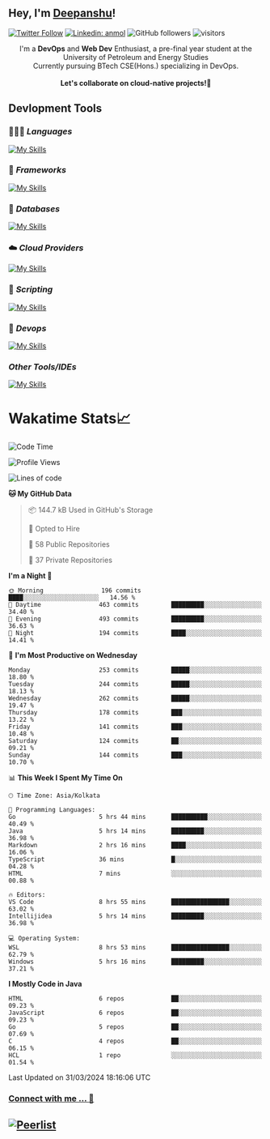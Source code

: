 ## Hey, I'm [Deepanshu](https://bio.link/deepanshgk)!

[![Twitter Follow](https://img.shields.io/twitter/follow/deepanshuurawat?label=Follow)](https://twitter.com/intent/follow?screen_name=deepanshuurawat)
[![Linkedin: anmol](https://img.shields.io/badge/-deepanshu-blue?style=flat-square&logo=Linkedin&logoColor=white&link=https://www.linkedin.com/in/deepanshu-rawat6/)](https://www.linkedin.com/in/deepanshu-rawat6/)
![GitHub followers](https://img.shields.io/github/followers/deepanshu-rawat6?label=Follow&style=social)
![visitors](https://visitor-badge.laobi.icu/badge?page_id=deepanshu-rawat6.deepanshu-rawat6)


<div align="center">
I'm a <b>DevOps</b> and <b>Web Dev</b> Enthusiast, a pre-final year student at the University of Petroleum and Energy Studies <br> Currently pursuing BTech CSE(Hons.) specializing in DevOps.
</div>

<br>

<div align="center">
 <b>Let's collaborate on cloud-native projects!🚀</b>
</div>

## **Devlopment Tools**

### 🧑🏻‍💻 *Languages*
[![My Skills](https://skillicons.dev/icons?i=go,java,py,js,ts,html,css&theme=dark)](https://skillicons.dev)

### 🔎 *Frameworks*
[![My Skills](https://skillicons.dev/icons?i=nodejs,express&theme=dark)](https://skillicons.dev)

### 🛅 *Databases*
[![My Skills](https://skillicons.dev/icons?i=mysql,mongodb,postgres,prisma&theme=dark)](https://skillicons.dev)

### ☁️ *Cloud Providers*
[![My Skills](https://skillicons.dev/icons?i=aws,netlify&theme=dark)](https://skillicons.dev)

### 📜 *Scripting*
[![My Skills](https://skillicons.dev/icons?i=bash&theme=dark)](https://skillicons.dev)

### 👀 *Devops*
[![My Skills](https://skillicons.dev/icons?i=docker,kubernetes,githubactions,jenkins,grafana,prometheus&theme=dark)](https://skillicons.dev)

### *Other Tools/IDEs*
[![My Skills](https://skillicons.dev/icons?i=git,github,vscode,idea,maven&theme=dark)](https://skillicons.dev)

# Wakatime Stats📈

<!--START_SECTION:waka-->
![Code Time](http://img.shields.io/badge/Code%20Time-257%20hrs%2032%20mins-blue)

![Profile Views](http://img.shields.io/badge/Profile%20Views-0-blue)

![Lines of code](https://img.shields.io/badge/From%20Hello%20World%20I%27ve%20Written-605.2%20thousand%20lines%20of%20code-blue)

**🐱 My GitHub Data** 

> 📦 144.7 kB Used in GitHub's Storage 
 > 
> 💼 Opted to Hire
 > 
> 📜 58 Public Repositories 
 > 
> 🔑 37 Private Repositories 
 > 
**I'm a Night 🦉** 

```text
🌞 Morning                196 commits         ████░░░░░░░░░░░░░░░░░░░░░   14.56 % 
🌆 Daytime                463 commits         █████████░░░░░░░░░░░░░░░░   34.40 % 
🌃 Evening                493 commits         █████████░░░░░░░░░░░░░░░░   36.63 % 
🌙 Night                  194 commits         ████░░░░░░░░░░░░░░░░░░░░░   14.41 % 
```
📅 **I'm Most Productive on Wednesday** 

```text
Monday                   253 commits         █████░░░░░░░░░░░░░░░░░░░░   18.80 % 
Tuesday                  244 commits         █████░░░░░░░░░░░░░░░░░░░░   18.13 % 
Wednesday                262 commits         █████░░░░░░░░░░░░░░░░░░░░   19.47 % 
Thursday                 178 commits         ███░░░░░░░░░░░░░░░░░░░░░░   13.22 % 
Friday                   141 commits         ███░░░░░░░░░░░░░░░░░░░░░░   10.48 % 
Saturday                 124 commits         ██░░░░░░░░░░░░░░░░░░░░░░░   09.21 % 
Sunday                   144 commits         ███░░░░░░░░░░░░░░░░░░░░░░   10.70 % 
```


📊 **This Week I Spent My Time On** 

```text
🕑︎ Time Zone: Asia/Kolkata

💬 Programming Languages: 
Go                       5 hrs 44 mins       ██████████░░░░░░░░░░░░░░░   40.49 % 
Java                     5 hrs 14 mins       █████████░░░░░░░░░░░░░░░░   36.98 % 
Markdown                 2 hrs 16 mins       ████░░░░░░░░░░░░░░░░░░░░░   16.06 % 
TypeScript               36 mins             █░░░░░░░░░░░░░░░░░░░░░░░░   04.28 % 
HTML                     7 mins              ░░░░░░░░░░░░░░░░░░░░░░░░░   00.88 % 

🔥 Editors: 
VS Code                  8 hrs 55 mins       ████████████████░░░░░░░░░   63.02 % 
Intellijidea             5 hrs 14 mins       █████████░░░░░░░░░░░░░░░░   36.98 % 

💻 Operating System: 
WSL                      8 hrs 53 mins       ████████████████░░░░░░░░░   62.79 % 
Windows                  5 hrs 16 mins       █████████░░░░░░░░░░░░░░░░   37.21 % 
```

**I Mostly Code in Java** 

```text
HTML                     6 repos             ██░░░░░░░░░░░░░░░░░░░░░░░   09.23 % 
JavaScript               6 repos             ██░░░░░░░░░░░░░░░░░░░░░░░   09.23 % 
Go                       5 repos             ██░░░░░░░░░░░░░░░░░░░░░░░   07.69 % 
C                        4 repos             ██░░░░░░░░░░░░░░░░░░░░░░░   06.15 % 
HCL                      1 repo              ░░░░░░░░░░░░░░░░░░░░░░░░░   01.54 % 
```




 Last Updated on 31/03/2024 18:16:06 UTC
<!--END_SECTION:waka-->



### [Connect with me ... 💬](https://bio.link/deepanshgk) 
[![Peerlist](https://github-readme-badge.peerlist.io/api/deepanshurawat6?style=social)](https://peerlist.io/deepanshurawat6) 
---

<!--- 
![Snake animation](https://github.com/deepanshu-rawat6/deepanshu-rawat6/blob/output/github-contribution-grid-snake.svg)
---
--->

<!--- 
[![@deepanshurawat6's Holopin board](https://holopin.io/api/user/board?user=deepanshurawat6)](https://holopin.io/@deepanshurawat6)
---
--->

